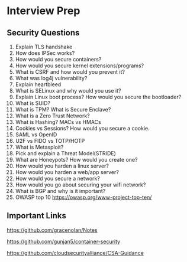 # Interview Prep

## Security Questions

1. Explain TLS handshake
2. How does IPSec works?
3. How would you secure containers?
4. How would you secure kernel extensions/programs?
5. What is CSRF and how would you prevent it?
6. What was log4j vulnerability?
7. Explain heartbleed
8. What is SELinux and why would you use it?
9. Explain Linux boot process? How would you secure the bootloader?
10. What is SUID?
11. What is TPM? What is Secure Enclave?
12. What is a Zero Trust Network?
13. What is Hashing? MACs vs HMACs
14. Cookies vs Sessions? How would you secure a cookie.
15. SAML vs OpenID
16. U2F vs FIDO vs TOTP/HOTP
17. What is Metasploit?
18. Pick and explain a Threat Model(STRIDE)
19. What are Honeypots? How would you create one?
20. How would you harden a linux server?
21. How would you harden a web/app server?
22. How would you secure a network?
23. How would you go about securing your wifi network?
24. What is BGP and why is it important?
25. OWASP top 10 https://owasp.org/www-project-top-ten/



## Important Links
https://github.com/gracenolan/Notes

https://github.com/gunjan5/container-security

https://github.com/cloudsecurityalliance/CSA-Guidance
